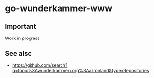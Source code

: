 # go-wunderkammer-www

## Important

Work in progress

## See also

* https://github.com/search?q=topic%3Awunderkammer+org%3Aaaronland&type=Repositories